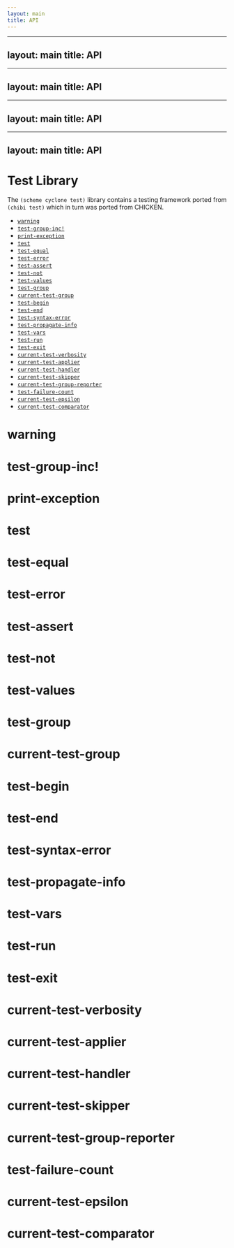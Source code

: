 ```yaml
---
layout: main
title: API
---
```


---
layout: main
title: API
---

---
layout: main
title: API
---

---
layout: main
title: API
---

---
layout: main
title: API
---

# Test Library

The `(scheme cyclone test)` library contains a testing framework ported from `(chibi test)` which in turn was ported from CHICKEN.

- [`warning`](#warning)
- [`test-group-inc!`](#test-group-inc)
- [`print-exception`](#print-exception)
- [`test`](#test)
- [`test-equal`](#test-equal)
- [`test-error`](#test-error)
- [`test-assert`](#test-assert)
- [`test-not`](#test-not)
- [`test-values`](#test-values)
- [`test-group`](#test-group)
- [`current-test-group`](#current-test-group)
- [`test-begin`](#test-begin)
- [`test-end`](#test-end)
- [`test-syntax-error`](#test-syntax-error)
- [`test-propagate-info`](#test-propagate-info)
- [`test-vars`](#test-vars)
- [`test-run`](#test-run)
- [`test-exit`](#test-exit)
- [`current-test-verbosity`](#current-test-verbosity)
- [`current-test-applier`](#current-test-applier)
- [`current-test-handler`](#current-test-handler)
- [`current-test-skipper`](#current-test-skipper)
- [`current-test-group-reporter`](#current-test-group-reporter)
- [`test-failure-count`](#test-failure-count)
- [`current-test-epsilon`](#current-test-epsilon)
- [`current-test-comparator`](#current-test-comparator)

# warning

# test-group-inc!

# print-exception

# test

# test-equal

# test-error

# test-assert

# test-not

# test-values

# test-group

# current-test-group

# test-begin

# test-end

# test-syntax-error

# test-propagate-info

# test-vars

# test-run

# test-exit

# current-test-verbosity

# current-test-applier

# current-test-handler

# current-test-skipper

# current-test-group-reporter

# test-failure-count

# current-test-epsilon

# current-test-comparator

